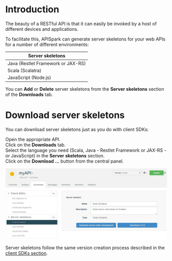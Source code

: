 # Introduction

The beauty of a RESTful API is that it can easily be invoked by a host of different devices and applications.

To facilitate this, APISpark can generate server skeletons for your web APIs for a number of different environments:

| Server skeletons |
| ------------- |
| Java (Restlet Framework or JAX-RS)
| Scala (Scalatra)
| JavaScript (Node.js)


You can **Add** or **Delete** server skeletons from the **Server skeletons** section of the **Downloads** tab.

# Download server skeletons

You can download server skeletons just as you do with client SDKs:

Open the appropriate API.  
Click on the **Downloads** tab.  
Select the language you need (Scala, Java - Restlet Framework or JAX-RS - or JavaScript) in the **Server skeletons** section.  
Click on the **Download ...** button from the central panel.  

![Server skeletons](images/server-skeletons.jpg "Server skeletons")

Server skeletons follow the same version creation process described in the [client SDKs section](/technical-resources/apispark/guide/publish/client-sdk "client SDKs section").
